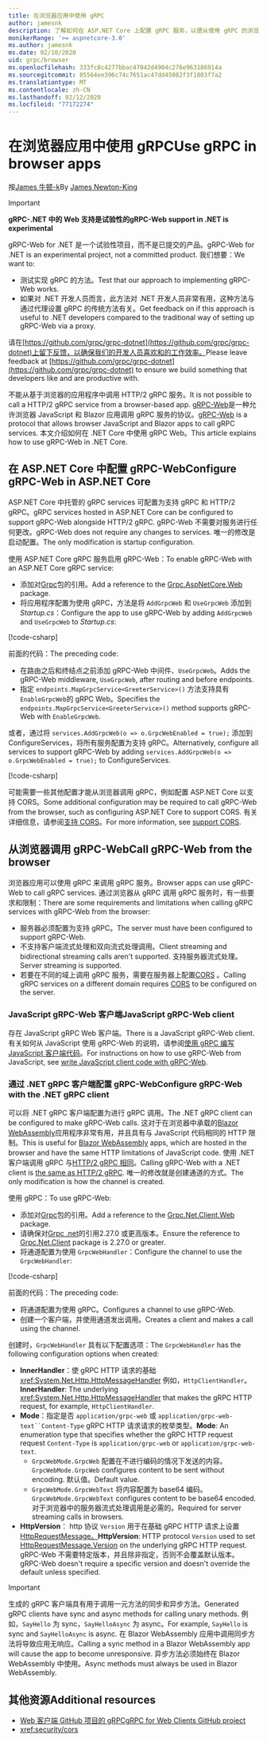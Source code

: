 ```yaml
---
title: 在浏览器应用中使用 gRPC
author: jamesnk
description: 了解如何在 ASP.NET Core 上配置 gRPC 服务，以便从使用 gRPC 的浏览器应用程序调用。
monikerRange: '>= aspnetcore-3.0'
ms.author: jamesnk
ms.date: 02/10/2020
uid: grpc/browser
ms.openlocfilehash: 333fc8c4277bbac47042d4904c276e963186914a
ms.sourcegitcommit: 85564ee396c74c7651ac47dd45082f3f1803f7a2
ms.translationtype: MT
ms.contentlocale: zh-CN
ms.lasthandoff: 02/12/2020
ms.locfileid: "77172274"
---
```

# <a name="use-grpc-in-browser-apps"></a><span data-ttu-id="70cb8-103">在浏览器应用中使用 gRPC</span><span class="sxs-lookup"><span data-stu-id="70cb8-103">Use gRPC in browser apps</span></span>

<span data-ttu-id="70cb8-104">按[James 牛顿-k](https://twitter.com/jamesnk)</span><span class="sxs-lookup"><span data-stu-id="70cb8-104">By [James Newton-King](https://twitter.com/jamesnk)</span></span>

> [!IMPORTANT]
> <span data-ttu-id="70cb8-105">**gRPC-.NET 中的 Web 支持是试验性的**</span><span class="sxs-lookup"><span data-stu-id="70cb8-105">**gRPC-Web support in .NET is experimental**</span></span>
>
> <span data-ttu-id="70cb8-106">gRPC-Web for .NET 是一个试验性项目，而不是已提交的产品。</span><span class="sxs-lookup"><span data-stu-id="70cb8-106">gRPC-Web for .NET is an experimental project, not a committed product.</span></span> <span data-ttu-id="70cb8-107">我们想要：</span><span class="sxs-lookup"><span data-stu-id="70cb8-107">We want to:</span></span>
>
> * <span data-ttu-id="70cb8-108">测试实现 gRPC 的方法。</span><span class="sxs-lookup"><span data-stu-id="70cb8-108">Test that our approach to implementing gRPC-Web works.</span></span>
> * <span data-ttu-id="70cb8-109">如果对 .NET 开发人员而言，此方法对 .NET 开发人员非常有用，这种方法与通过代理设置 gRPC 的传统方法有关。</span><span class="sxs-lookup"><span data-stu-id="70cb8-109">Get feedback on if this approach is useful to .NET developers compared to the traditional way of setting up gRPC-Web via a proxy.</span></span>
>
> <span data-ttu-id="70cb8-110">请在[https://github.com/grpc/grpc-dotnet](https://github.com/grpc/grpc-dotnet)上留下反馈，以确保我们的开发人员喜欢和的工作效率。</span><span class="sxs-lookup"><span data-stu-id="70cb8-110">Please leave feedback at [https://github.com/grpc/grpc-dotnet](https://github.com/grpc/grpc-dotnet) to ensure we build something that developers like and are productive with.</span></span>

<span data-ttu-id="70cb8-111">不能从基于浏览器的应用程序中调用 HTTP/2 gRPC 服务。</span><span class="sxs-lookup"><span data-stu-id="70cb8-111">It is not possible to call a HTTP/2 gRPC service from a browser-based app.</span></span> <span data-ttu-id="70cb8-112">[gRPC-Web](https://github.com/grpc/grpc/blob/master/doc/PROTOCOL-WEB.md)是一种允许浏览器 JavaScript 和 Blazor 应用调用 gRPC 服务的协议。</span><span class="sxs-lookup"><span data-stu-id="70cb8-112">[gRPC-Web](https://github.com/grpc/grpc/blob/master/doc/PROTOCOL-WEB.md) is a protocol that allows browser JavaScript and Blazor apps to call gRPC services.</span></span> <span data-ttu-id="70cb8-113">本文介绍如何在 .NET Core 中使用 gRPC Web。</span><span class="sxs-lookup"><span data-stu-id="70cb8-113">This article explains how to use gRPC-Web in .NET Core.</span></span>

## <a name="configure-grpc-web-in-aspnet-core"></a><span data-ttu-id="70cb8-114">在 ASP.NET Core 中配置 gRPC-Web</span><span class="sxs-lookup"><span data-stu-id="70cb8-114">Configure gRPC-Web in ASP.NET Core</span></span>

<span data-ttu-id="70cb8-115">ASP.NET Core 中托管的 gRPC services 可配置为支持 gRPC 和 HTTP/2 gRPC。</span><span class="sxs-lookup"><span data-stu-id="70cb8-115">gRPC services hosted in ASP.NET Core can be configured to support gRPC-Web alongside HTTP/2 gRPC.</span></span> <span data-ttu-id="70cb8-116">gRPC-Web 不需要对服务进行任何更改。</span><span class="sxs-lookup"><span data-stu-id="70cb8-116">gRPC-Web does not require any changes to services.</span></span> <span data-ttu-id="70cb8-117">唯一的修改是启动配置。</span><span class="sxs-lookup"><span data-stu-id="70cb8-117">The only modification is startup configuration.</span></span>

<span data-ttu-id="70cb8-118">使用 ASP.NET Core gRPC 服务启用 gRPC-Web：</span><span class="sxs-lookup"><span data-stu-id="70cb8-118">To enable gRPC-Web with an ASP.NET Core gRPC service:</span></span>

* <span data-ttu-id="70cb8-119">添加对[Grpc](https://www.nuget.org/packages/Grpc.AspNetCore.Web)包的引用。</span><span class="sxs-lookup"><span data-stu-id="70cb8-119">Add a reference to the [Grpc.AspNetCore.Web](https://www.nuget.org/packages/Grpc.AspNetCore.Web) package.</span></span>
* <span data-ttu-id="70cb8-120">将应用程序配置为使用 gRPC，方法是将 `AddGrpcWeb` 和 `UseGrpcWeb` 添加到*Startup.cs*：</span><span class="sxs-lookup"><span data-stu-id="70cb8-120">Configure the app to use gRPC-Web by adding `AddGrpcWeb` and `UseGrpcWeb` to *Startup.cs*:</span></span>

[!code-csharp[](~/grpc/browser/sample/Startup.cs?name=snippet_1&highlight=10,14)]

<span data-ttu-id="70cb8-121">前面的代码：</span><span class="sxs-lookup"><span data-stu-id="70cb8-121">The preceding code:</span></span>

* <span data-ttu-id="70cb8-122">在路由之后和终结点之前添加 gRPC-Web 中间件、`UseGrpcWeb`。</span><span class="sxs-lookup"><span data-stu-id="70cb8-122">Adds the gRPC-Web middleware, `UseGrpcWeb`, after routing and before endpoints.</span></span>
* <span data-ttu-id="70cb8-123">指定 `endpoints.MapGrpcService<GreeterService>()` 方法支持具有 `EnableGrpcWeb`的 gRPC Web。</span><span class="sxs-lookup"><span data-stu-id="70cb8-123">Specifies the `endpoints.MapGrpcService<GreeterService>()` method supports gRPC-Web with `EnableGrpcWeb`.</span></span> 

<span data-ttu-id="70cb8-124">或者，通过将 `services.AddGrpcWeb(o => o.GrpcWebEnabled = true);` 添加到 ConfigureServices，将所有服务配置为支持 gRPC。</span><span class="sxs-lookup"><span data-stu-id="70cb8-124">Alternatively, configure all services to support gRPC-Web by adding `services.AddGrpcWeb(o => o.GrpcWebEnabled = true);` to ConfigureServices.</span></span>

[!code-csharp[](~/grpc/browser/sample/AllServicesSupportExample_Startup.cs?name=snippet_1&highlight=6,13)]

<span data-ttu-id="70cb8-125">可能需要一些其他配置才能从浏览器调用 gRPC，例如配置 ASP.NET Core 以支持 CORS。</span><span class="sxs-lookup"><span data-stu-id="70cb8-125">Some additional configuration may be required to call gRPC-Web from the browser, such as configuring ASP.NET Core to support CORS.</span></span> <span data-ttu-id="70cb8-126">有关详细信息，请参阅[支持 CORS](xref:security/cors)。</span><span class="sxs-lookup"><span data-stu-id="70cb8-126">For more information, see [support CORS](xref:security/cors).</span></span>

## <a name="call-grpc-web-from-the-browser"></a><span data-ttu-id="70cb8-127">从浏览器调用 gRPC-Web</span><span class="sxs-lookup"><span data-stu-id="70cb8-127">Call gRPC-Web from the browser</span></span>

<span data-ttu-id="70cb8-128">浏览器应用可以使用 gRPC 来调用 gRPC 服务。</span><span class="sxs-lookup"><span data-stu-id="70cb8-128">Browser apps can use gRPC-Web to call gRPC services.</span></span> <span data-ttu-id="70cb8-129">通过浏览器从 gRPC 调用 gRPC 服务时，有一些要求和限制：</span><span class="sxs-lookup"><span data-stu-id="70cb8-129">There are some requirements and limitations when calling gRPC services with gRPC-Web from the browser:</span></span>

* <span data-ttu-id="70cb8-130">服务器必须配置为支持 gRPC。</span><span class="sxs-lookup"><span data-stu-id="70cb8-130">The server must have been configured to support gRPC-Web.</span></span>
* <span data-ttu-id="70cb8-131">不支持客户端流式处理和双向流式处理调用。</span><span class="sxs-lookup"><span data-stu-id="70cb8-131">Client streaming and bidirectional streaming calls aren't supported.</span></span> <span data-ttu-id="70cb8-132">支持服务器流式处理。</span><span class="sxs-lookup"><span data-stu-id="70cb8-132">Server streaming is supported.</span></span>
* <span data-ttu-id="70cb8-133">若要在不同的域上调用 gRPC 服务，需要在服务器上配置[CORS](xref:security/cors) 。</span><span class="sxs-lookup"><span data-stu-id="70cb8-133">Calling gRPC services on a different domain requires [CORS](xref:security/cors) to be configured on the server.</span></span>

### <a name="javascript-grpc-web-client"></a><span data-ttu-id="70cb8-134">JavaScript gRPC-Web 客户端</span><span class="sxs-lookup"><span data-stu-id="70cb8-134">JavaScript gRPC-Web client</span></span>

<span data-ttu-id="70cb8-135">存在 JavaScript gRPC Web 客户端。</span><span class="sxs-lookup"><span data-stu-id="70cb8-135">There is a JavaScript gRPC-Web client.</span></span> <span data-ttu-id="70cb8-136">有关如何从 JavaScript 使用 gRPC-Web 的说明，请参阅[使用 gRPC 编写 JavaScript 客户端代码](https://github.com/grpc/grpc-web/tree/master/net/grpc/gateway/examples/helloworld#write-client-code)。</span><span class="sxs-lookup"><span data-stu-id="70cb8-136">For instructions on how to use gRPC-Web from JavaScript, see [write JavaScript client code with gRPC-Web](https://github.com/grpc/grpc-web/tree/master/net/grpc/gateway/examples/helloworld#write-client-code).</span></span>

### <a name="configure-grpc-web-with-the-net-grpc-client"></a><span data-ttu-id="70cb8-137">通过 .NET gRPC 客户端配置 gRPC-Web</span><span class="sxs-lookup"><span data-stu-id="70cb8-137">Configure gRPC-Web with the .NET gRPC client</span></span>

<span data-ttu-id="70cb8-138">可以将 .NET gRPC 客户端配置为进行 gRPC 调用。</span><span class="sxs-lookup"><span data-stu-id="70cb8-138">The .NET gRPC client can be configured to make gRPC-Web calls.</span></span> <span data-ttu-id="70cb8-139">这对于在浏览器中承载的[Blazor WebAssembly](xref:blazor/index#blazor-webassembly)应用程序非常有用，并且具有与 JavaScript 代码相同的 HTTP 限制。</span><span class="sxs-lookup"><span data-stu-id="70cb8-139">This is useful for [Blazor WebAssembly](xref:blazor/index#blazor-webassembly) apps, which are hosted in the browser and have the same HTTP limitations of JavaScript code.</span></span> <span data-ttu-id="70cb8-140">使用 .NET 客户端调用 gRPC 与[HTTP/2 gRPC 相同](xref:grpc/client)。</span><span class="sxs-lookup"><span data-stu-id="70cb8-140">Calling gRPC-Web with a .NET client is [the same as HTTP/2 gRPC](xref:grpc/client).</span></span> <span data-ttu-id="70cb8-141">唯一的修改就是创建通道的方式。</span><span class="sxs-lookup"><span data-stu-id="70cb8-141">The only modification is how the channel is created.</span></span>

<span data-ttu-id="70cb8-142">使用 gRPC：</span><span class="sxs-lookup"><span data-stu-id="70cb8-142">To use gRPC-Web:</span></span>

* <span data-ttu-id="70cb8-143">添加对[Grpc](https://www.nuget.org/packages/Grpc.Net.Client.Web)包的引用。</span><span class="sxs-lookup"><span data-stu-id="70cb8-143">Add a reference to the [Grpc.Net.Client.Web](https://www.nuget.org/packages/Grpc.Net.Client.Web) package.</span></span>
* <span data-ttu-id="70cb8-144">请确保对[Grpc .net](https://www.nuget.org/packages/Grpc.Net.Client)的引用2.27.0 或更高版本。</span><span class="sxs-lookup"><span data-stu-id="70cb8-144">Ensure the reference to [Grpc.Net.Client](https://www.nuget.org/packages/Grpc.Net.Client) package is 2.27.0 or greater.</span></span>
* <span data-ttu-id="70cb8-145">将通道配置为使用 `GrpcWebHandler`：</span><span class="sxs-lookup"><span data-stu-id="70cb8-145">Configure the channel to use the `GrpcWebHandler`:</span></span>

[!code-csharp[](~/grpc/browser/sample/Handler.cs?name=snippet_1)]

<span data-ttu-id="70cb8-146">前面的代码：</span><span class="sxs-lookup"><span data-stu-id="70cb8-146">The preceding code:</span></span>

* <span data-ttu-id="70cb8-147">将通道配置为使用 gRPC。</span><span class="sxs-lookup"><span data-stu-id="70cb8-147">Configures a channel to use gRPC-Web.</span></span>
* <span data-ttu-id="70cb8-148">创建一个客户端，并使用通道发出调用。</span><span class="sxs-lookup"><span data-stu-id="70cb8-148">Creates a client and makes a call using the channel.</span></span>

<span data-ttu-id="70cb8-149">创建时，`GrpcWebHandler` 具有以下配置选项：</span><span class="sxs-lookup"><span data-stu-id="70cb8-149">The `GrpcWebHandler` has the following configuration options when created:</span></span>

* <span data-ttu-id="70cb8-150">**InnerHandler**：使 gRPC HTTP 请求的基础 <xref:System.Net.Http.HttpMessageHandler> 例如，`HttpClientHandler`。</span><span class="sxs-lookup"><span data-stu-id="70cb8-150">**InnerHandler**: The underlying <xref:System.Net.Http.HttpMessageHandler> that makes the gRPC HTTP request, for example, `HttpClientHandler`.</span></span>
* <span data-ttu-id="70cb8-151">**Mode**：指定是否 `application/grpc-web` 或 `application/grpc-web-text``Content-Type` gRPC HTTP 请求请求的枚举类型。</span><span class="sxs-lookup"><span data-stu-id="70cb8-151">**Mode**: An enumeration type that specifies whether the gRPC HTTP request request `Content-Type` is `application/grpc-web` or `application/grpc-web-text`.</span></span>
    * <span data-ttu-id="70cb8-152">`GrpcWebMode.GrpcWeb` 配置在不进行编码的情况下发送的内容。</span><span class="sxs-lookup"><span data-stu-id="70cb8-152">`GrpcWebMode.GrpcWeb` configures content to be sent without encoding.</span></span> <span data-ttu-id="70cb8-153">默认值。</span><span class="sxs-lookup"><span data-stu-id="70cb8-153">Default value.</span></span>
    * <span data-ttu-id="70cb8-154">`GrpcWebMode.GrpcWebText` 将内容配置为 base64 编码。</span><span class="sxs-lookup"><span data-stu-id="70cb8-154">`GrpcWebMode.GrpcWebText` configures content to be base64 encoded.</span></span> <span data-ttu-id="70cb8-155">对于浏览器中的服务器流式处理调用是必需的。</span><span class="sxs-lookup"><span data-stu-id="70cb8-155">Required for server streaming calls in browsers.</span></span>
* <span data-ttu-id="70cb8-156">**HttpVersion**： http 协议 `Version` 用于在基础 gRPC HTTP 请求上设置[HttpRequestMessage。](xref:System.Net.Http.HttpRequestMessage.Version)</span><span class="sxs-lookup"><span data-stu-id="70cb8-156">**HttpVersion**: HTTP protocol `Version` used to set [HttpRequestMessage.Version](xref:System.Net.Http.HttpRequestMessage.Version) on the underlying gRPC HTTP request.</span></span> <span data-ttu-id="70cb8-157">gRPC-Web 不需要特定版本，并且除非指定，否则不会覆盖默认版本。</span><span class="sxs-lookup"><span data-stu-id="70cb8-157">gRPC-Web doesn't require a specific version and doesn't override the default unless specified.</span></span>

> [!IMPORTANT]
> <span data-ttu-id="70cb8-158">生成的 gRPC 客户端具有用于调用一元方法的同步和异步方法。</span><span class="sxs-lookup"><span data-stu-id="70cb8-158">Generated gRPC clients have sync and async methods for calling unary methods.</span></span> <span data-ttu-id="70cb8-159">例如，`SayHello` 为 sync，`SayHelloAsync` 为 async。</span><span class="sxs-lookup"><span data-stu-id="70cb8-159">For example, `SayHello` is sync and `SayHelloAsync` is async.</span></span> <span data-ttu-id="70cb8-160">在 Blazor WebAssembly 应用中调用同步方法将导致应用无响应。</span><span class="sxs-lookup"><span data-stu-id="70cb8-160">Calling a sync method in a Blazor WebAssembly app will cause the app to become unresponsive.</span></span> <span data-ttu-id="70cb8-161">异步方法必须始终在 Blazor WebAssembly 中使用。</span><span class="sxs-lookup"><span data-stu-id="70cb8-161">Async methods must always be used in Blazor WebAssembly.</span></span>

## <a name="additional-resources"></a><span data-ttu-id="70cb8-162">其他资源</span><span class="sxs-lookup"><span data-stu-id="70cb8-162">Additional resources</span></span>

* [<span data-ttu-id="70cb8-163">Web 客户端 GitHub 项目的 gRPC</span><span class="sxs-lookup"><span data-stu-id="70cb8-163">gRPC for Web Clients GitHub project</span></span>](https://github.com/grpc/grpc-web)
* <xref:security/cors>
